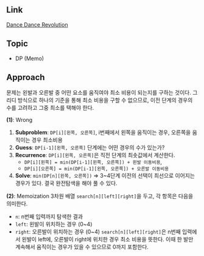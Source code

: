 ## Link
[Dance Dance Revolution](https://www.acmicpc.net/problem/2342)

## Topic
- DP (Memo)

## Approach
 
문제는 왼발과 오른발 중 어떤 요소를 움직여야 최소 비용이 되는지를 구하는 것이다. 그리디 방식으로 하나의 기준을 통해 최소 비용을 구할 수 없으므로, 이전 단계의 경우의 수를 고려하고 그중 최소를 택해야 한다. 

**(1)**: Wrong
1. **Subproblem**: `DP[i][왼쪽, 오른쪽]`, i번째에서 왼쪽을 움직이는 경우, 오른쪽을 움직이는 경우 최소비용
2. **Guess**: `DP[i-1][왼쪽, 오른쪽]` 단계에는 어떤 경우의 수가 있는가?
3. **Recurrence**: `DP[i][왼쪽, 오른쪽]`은 직전 단계의 최솟값에서 계산한다.
    - `DP[i][왼쪽] = min(DP[i-1][왼쪽, 오른쪽]) + 왼발 이동비용`, 
    - `DP[i][오른쪽] = min(DP[i-1][왼쪽, 오른쪽]) + 오른발 이동비용`
4. **Solve**: `min(DP[n][왼쪽, 오른쪽])`
=> 3~4단계 이전의 선택이 최선으로 이어지는 경우가 있다. 결국 완전탐색을 해야 풀 수 있다.  

**(2)**: Memoization
3차원 배열 `search[n][left][right]`을 두고, 각 항목은 다음을 의미한다.
 - `n`: n번째 입력까지 탐색한 결과
 - `left`: 왼발이 위치하는 경우 (0~4)
 - `right`: 오른발이 위치하는 경우 (0~4)
`search[n][left][right]`은 n번째 입력에서 왼발이 left에, 오른발이 right에 위치한 경우 최소 비용을 뜻한다. 이때 한 발만 계속해서 움직이는 경우가 있을 수 있으므로 0까지 포함한다.